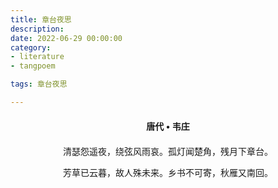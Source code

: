 ```yaml
---
title: 章台夜思
description:
date: 2022-06-29 00:00:00
category:
- literature
- tangpoem

tags: 章台夜思

---
```


<div id="poem-author">
唐代 • 韦庄
</div>
<div id="poem-body">
<p class="poem-paragraph">清瑟怨遥夜，绕弦风雨哀。孤灯闻楚角，残月下章台。</p>
<p class="poem-paragraph">芳草已云暮，故人殊未来。乡书不可寄，秋雁又南回。</p>

</div>

<style>

#poem-author {
    width: 100%;
    text-align: center;
    margin: 20px 0;
    font-weight: bold;
}
#poem-body {
    width: 100%;
    text-align: center;
}
.poem-paragraph {
    font-family: "仿宋"
}

</style>